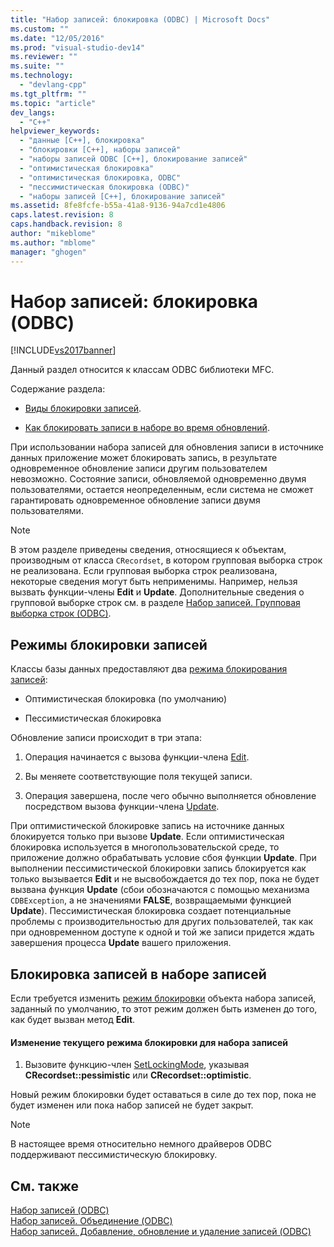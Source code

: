 ```yaml
---
title: "Набор записей: блокировка (ODBC) | Microsoft Docs"
ms.custom: ""
ms.date: "12/05/2016"
ms.prod: "visual-studio-dev14"
ms.reviewer: ""
ms.suite: ""
ms.technology: 
  - "devlang-cpp"
ms.tgt_pltfrm: ""
ms.topic: "article"
dev_langs: 
  - "C++"
helpviewer_keywords: 
  - "данные [C++], блокировка"
  - "блокировки [C++], наборы записей"
  - "наборы записей ODBC [C++], блокирование записей"
  - "оптимистическая блокировка"
  - "оптимистическая блокировка, ODBC"
  - "пессимистическая блокировка (ODBC)"
  - "наборы записей [C++], блокирование записей"
ms.assetid: 8fe8fcfe-b55a-41a8-9136-94a7cd1e4806
caps.latest.revision: 8
caps.handback.revision: 8
author: "mikeblome"
ms.author: "mblome"
manager: "ghogen"
---
```

# Набор записей: блокировка (ODBC)
[!INCLUDE[vs2017banner](../../assembler/inline/includes/vs2017banner.md)]

Данный раздел относится к классам ODBC библиотеки MFC.  
  
 Содержание раздела:  
  
-   [Виды блокировки записей](#_core_record.2d.locking_modes).  
  
-   [Как блокировать записи в наборе во время обновлений](#_core_locking_records_in_your_recordset).  
  
 При использовании набора записей для обновления записи в источнике данных приложение может блокировать запись, в результате одновременное обновление записи другим пользователем невозможно.  Состояние записи, обновляемой одновременно двумя пользователями, остается неопределенным, если система не сможет гарантировать одновременное обновление записи двумя пользователями.  
  
> [!NOTE]
>  В этом разделе приведены сведения, относящиеся к объектам, производным от класса `CRecordset`, в котором групповая выборка строк не реализована.  Если групповая выборка строк реализована, некоторые сведения могут быть неприменимы.  Например, нельзя вызвать функции\-члены **Edit** и **Update**.  Дополнительные сведения о групповой выборке строк см. в разделе [Набор записей. Групповая выборка строк \(ODBC\)](../Topic/Recordset:%20Fetching%20Records%20in%20Bulk%20\(ODBC\).md).  
  
##  <a name="_core_record.2d.locking_modes"></a> Режимы блокировки записей  
 Классы базы данных предоставляют два [режима блокирования записей](../Topic/CRecordset::SetLockingMode.md):  
  
-   Оптимистическая блокировка \(по умолчанию\)  
  
-   Пессимистическая блокировка  
  
 Обновление записи происходит в три этапа:  
  
1.  Операция начинается с вызова функции\-члена [Edit](../Topic/CRecordset::Edit.md).  
  
2.  Вы меняете соответствующие поля текущей записи.  
  
3.  Операция завершена, после чего обычно выполняется обновление посредством вызова функции\-члена [Update](../Topic/CRecordset::Update.md).  
  
 При оптимистической блокировке запись на источнике данных блокируется только при вызове **Update**.  Если оптимистическая блокировка используется в многопользовательской среде, то приложение должно обрабатывать условие сбоя функции **Update**.  При выполнении пессимистической блокировки запись блокируется как только вызывается **Edit** и не высвобождается до тех пор, пока не будет вызвана функция **Update** \(сбои обозначаются с помощью механизма `CDBException`, а не значениями **FALSE**, возвращаемыми функцией **Update**\).  Пессимистическая блокировка создает потенциальные проблемы с производительностью для других пользователей, так как при одновременном доступе к одной и той же записи придется ждать завершения процесса **Update** вашего приложения.  
  
##  <a name="_core_locking_records_in_your_recordset"></a> Блокировка записей в наборе записей  
 Если требуется изменить [режим блокировки](#_core_record.2d.locking_modes) объекта набора записей, заданный по умолчанию, то этот режим должен быть изменен до того, как будет вызван метод **Edit**.  
  
#### Изменение текущего режима блокировки для набора записей  
  
1.  Вызовите функцию\-член [SetLockingMode](../Topic/CRecordset::SetLockingMode.md), указывая **CRecordset::pessimistic** или **CRecordset::optimistic**.  
  
 Новый режим блокировки будет оставаться в силе до тех пор, пока не будет изменен или пока набор записей не будет закрыт.  
  
> [!NOTE]
>  В настоящее время относительно немного драйверов ODBC поддерживают пессимистическую блокировку.  
  
## См. также  
 [Набор записей \(ODBC\)](../../data/odbc/recordset-odbc.md)   
 [Набор записей. Объединение \(ODBC\)](../Topic/Recordset:%20Performing%20a%20Join%20\(ODBC\).md)   
 [Набор записей. Добавление, обновление и удаление записей \(ODBC\)](../../data/odbc/recordset-adding-updating-and-deleting-records-odbc.md)